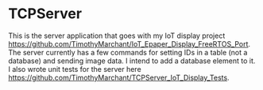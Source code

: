 # TCPServer
This is the server application that goes with my IoT display project https://github.com/TimothyMarchant/IoT_Epaper_Display_FreeRTOS_Port.  The server currently has a few commands for setting IDs in a table (not a database) and sending image data.  I intend to add a database element to it.  I also wrote unit tests for the server here https://github.com/TimothyMarchant/TCPServer_IoT_Display_Tests.
